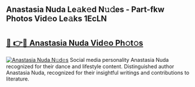 ## Anastasia Nuda Le𝚊k𝚎d N𝚞𝚍es - Part-fkw Photos Vid𝚎o Le𝚊ks 1EcLN

# <h2><a href="http://fbbqkh3.evod.top/?m=Anastasia+Nuda">🔗 👉🔴 Anastasia Nuda Vid𝚎o Ph𝚘t𝚘s</a></h2>

[![Anastasia Nuda N𝚞d𝚎s](https://i.imgur.com/8V9OHl7.gif)](http://fbbqkh3.evod.top/?m=Anastasia+Nuda)
Social media personality Anastasia Nuda recognized for their dance and lifestyle content. Distinguished author Anastasia Nuda, recognized for their insightful writings and contributions to literature. 
